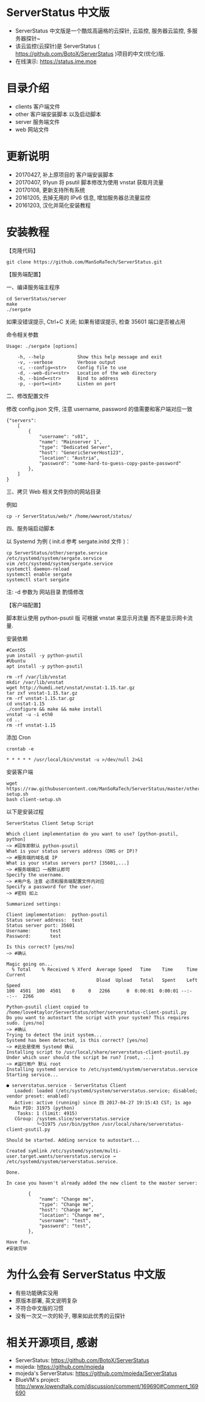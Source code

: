 # ServerStatus 中文版

* ServerStatus 中文版是一个酷炫高逼格的云探针, 云监控, 服务器云监控, 多服务器探针~
* 该云监控(云探针)是 ServerStatus ( https://github.com/BotoX/ServerStatus )项目的中文(优化)版.
* 在线演示: https://status.ime.moe

# 目录介绍

* clients  客户端文件
* other   客户端安装脚本 以及启动脚本
* server   服务端文件
* web      网站文件

# 更新说明

* 20170427, 补上原项目的 客户端安装脚本
* 20170407, 91yun 将 psutil 脚本修改为使用 vnstat 获取月流量
* 20170108, 更新支持所有系统
* 20161205, 去掉无用的 IPv6 信息, 增加服务器总流量监控 
* 20161203, 汉化并简化安装教程 

# 安装教程

【克隆代码】
```
git clone https://github.com/ManSoRaTech/ServerStatus.git
```

【服务端配置】

一、编译服务端主程序

```
cd ServerStatus/server
make
./sergate
```
如果没错误提示, Ctrl+C 关闭; 如果有错误提示, 检查 35601 端口是否被占用

命令相关参数

```
Usage: ./sergate [options]

    -h, --help            Show this help message and exit
    -v, --verbose         Verbose output
    -c, --config=<str>    Config file to use
    -d, --web-dir=<str>   Location of the web directory
    -b, --bind=<str>      Bind to address
    -p, --port=<int>      Listen on port
```

二、修改配置文件

修改 config.json 文件, 注意 username, password 的值需要和客户端对应一致

```
{"servers":
	[
		{
			"username": "s01",
			"name": "Mainserver 1",
			"type": "Dedicated Server",
			"host": "GenericServerHost123",
			"location": "Austria",
			"password": "some-hard-to-guess-copy-paste-password"
		},
	]
}       
```

三、拷贝 Web 相关文件到你的网站目录

例如

```
cp -r ServerStatus/web/* /home/wwwroot/status/
```

四、服务端启动脚本

以 Systemd 为例 ( init.d 参考 sergate.initd 文件 )：

```
cp ServerStatus/other/sergate.service /etc/systemd/system/sergate.service 
vim /etc/systemd/system/sergate.service
systemctl daemon-reload
systemctl enable sergate
systemctl start sergate
```
注: -d 参数为 网站目录 酌情修改

【客户端配置】

脚本默认使用 python-psutil 版 可根据 vnstat 来显示月流量 而不是显示网卡流量.

安装依赖

```
#CentOS
yum install -y python-psutil
#Ubuntu
apt install -y python-psutil

rm -rf /var/lib/vnstat
mkdir /var/lib/vnstat
wget http://humdi.net/vnstat/vnstat-1.15.tar.gz
tar zxf vnstat-1.15.tar.gz
rm -rf vnstat-1.15.tar.gz
cd vnstat-1.15
./configure && make && make install
vnstat -u -i eth0
cd ..
rm -rf vnstat-1.15
```

添加 Cron

```
crontab -e

* * * * * /usr/local/bin/vnstat -u >/dev/null 2>&1
```

安装客户端


```
wget https://raw.githubusercontent.com/ManSoRaTech/ServerStatus/master/other/client-setup.sh
bash client-setup.sh
```

以下是安装过程

```
ServerStatus Client Setup Script

Which client implementation do you want to use? [python-psutil, python]
~> #回车即默认 python-psutil
What is your status servers address (DNS or IP)?
~> #服务端的域名或 IP
What is your status servers port? [35601,...]
~> #服务端端口 一般默认即可
Specify the username.
~> #用户名 注意 必须和服务端配置文件内对应
Specify a password for the user.
~> #密码 如上

Summarized settings:

Client implementation:	python-psutil
Status server address:	test
Status server port:	35601
Username:		test
Password:		test

Is this correct? [yes/no]
~> #确认

Magic going on...
  % Total    % Received % Xferd  Average Speed   Time    Time     Time  Current
                                 Dload  Upload   Total   Spent    Left  Speed
100  4501  100  4501    0     0   2266      0  0:00:01  0:00:01 --:--:--  2266

Python-psutil client copied to /home/love4taylor/ServerStatus/other/serverstatus-client-psutil.py
Do you want to autostart the script with your system? This requires sudo. [yes/no]
~> #确认
Trying to detect the init system...
Systemd has been detected, is this correct? [yes/no]
~> #此处是使用 Systemd 确认
Installing script to /usr/local/share/serverstatus-client-psutil.py
Under which user should the script be run? [root, ...]
~> #运行用户 默认 root
Installing systemd service to /etc/systemd/system/serverstatus.service
Starting service...

● serverstatus.service - ServerStatus Client
   Loaded: loaded (/etc/systemd/system/serverstatus.service; disabled; vendor preset: enabled)
   Active: active (running) since 四 2017-04-27 19:15:43 CST; 1s ago
 Main PID: 31975 (python)
    Tasks: 1 (limit: 4915)
   CGroup: /system.slice/serverstatus.service
           └─31975 /usr/bin/python /usr/local/share/serverstatus-client-psutil.py

Should be started. Adding service to autostart...

Created symlink /etc/systemd/system/multi-user.target.wants/serverstatus.service → /etc/systemd/system/serverstatus.service.

Done.

In case you haven't already added the new client to the master server:

		{
			"name": "Change me",
			"type": "Change me",
			"host": "Change me",
			"location": "Change me",
			"username": "test",
			"password": "test",
		},

Have fun.
#安装完毕
```

# 为什么会有 ServerStatus 中文版

* 有些功能确实没用
* 原版本部署, 英文说明复杂
* 不符合中文版的习惯
* 没有一次又一次的轮子, 哪来如此优秀的云探针

# 相关开源项目, 感谢 

* ServerStatus: https://github.com/BotoX/ServerStatus
* mojeda: https://github.com/mojeda 
* mojeda's ServerStatus: https://github.com/mojeda/ServerStatus
* BlueVM's project: http://www.lowendtalk.com/discussion/comment/169690#Comment_169690
